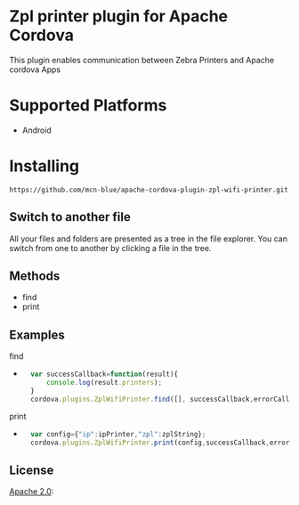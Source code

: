 # Zpl printer plugin for Apache Cordova

This plugin enables communication between Zebra Printers and Apache cordova Apps


# Supported Platforms 

- Android

# Installing

	https://github.com/mcn-blue/apache-cordova-plugin-zpl-wifi-printer.git

## Switch to another file

All your files and folders are presented as a tree in the file explorer. You can switch from one to another by clicking a file in the tree.

## Methods

- find
- print

## Examples
find
- ```js
	var successCallback=function(result){
		console.log(result.printers);
	}
	cordova.plugins.ZplWifiPrinter.find([], successCallback,errorCallback);
	```		
print
- ```js
	var config={"ip":ipPrinter,"zpl":zplString};
	cordova.plugins.ZplWifiPrinter.print(config,successCallback,errorCallback);
	```

## License
[Apache 2.0](https://opensource.org/licenses/Apache-2.0):

